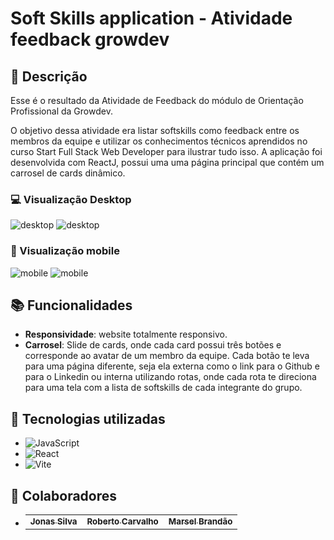 <h1 text-align="center">Soft Skills application - Atividade feedback growdev</h1>

## :memo: Descrição

Esse é o resultado da Atividade de Feedback do módulo de Orientação Profissional da Growdev.

O objetivo dessa atividade era listar softskills como feedback entre os membros da equipe e utilizar os conhecimentos técnicos aprendidos no curso Start Full Stack Web Developer para ilustrar tudo isso.
A aplicação foi desenvolvida com ReactJ, possui uma uma página principal que contém um carrosel de cards dinâmico.

 <div >
 
 ### :computer: Visualização Desktop 
 ![desktop](./assets/telas/desktop1.png)
 ![desktop](./assets/telas/desktop2.png)

 ###  :iphone: Visualização mobile

 ![mobile](./assets/telas/mobile1.png)
 ![mobile](./assets/telas/mobile2.png)
 </div>

## :books: Funcionalidades
* <b>Responsividade</b>: website totalmente responsivo.
* <b>Carrosel</b>: Slide de cards, onde cada card possui três botões e corresponde ao avatar de um membro da equipe. Cada botão te leva para uma página diferente, seja ela externa como o link para o Github e para o Linkedin ou interna utilizando rotas, 
onde cada rota te direciona para uma tela com a lista de softskills de cada integrante do grupo.

##  :wrench: Tecnologias utilizadas

* ![JavaScript](https://img.shields.io/badge/javascript-%23323330.svg?style=for-the-badge&logo=javascript&logoColor=%23F7DF1E)
* ![React](https://img.shields.io/badge/react-%2320232a.svg?style=for-the-badge&logo=react&logoColor=%2361DAFB)
* ![Vite](https://img.shields.io/badge/vite-%23646CFF.svg?style=for-the-badge&logo=vite&logoColor=white)

## :handshake: Colaboradores
* <table>
  <tr>
    <td text-align="center">
      <a href="https://github.com/jonas-amilton">
        <sub>
          <b>Jonas Silva</b>
        </sub>
      </a>
    </td>
    <td text-align="center">
      <a href="https://github.com/Roberto1501">
        <sub>
          <b>Roberto Carvalho</b>
        </sub>
      </a>
    </td>
     <td text-align="center">
      <a href="https://github.com/Marseljrdev">
        <sub>
          <b>Marsel Brandão</b>
        </sub>
      </a>
    </td>
  </tr>
</table>
